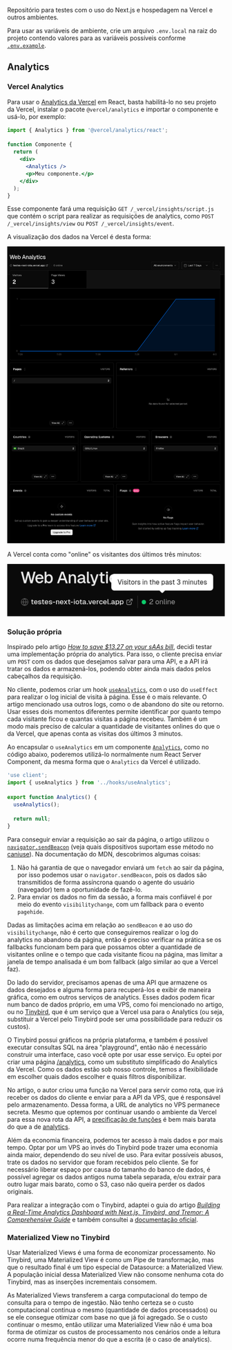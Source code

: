 Repositório para testes com o uso do Next.js e hospedagem na Vercel e outros ambientes.

Para usar as variáveis de ambiente, crie um arquivo `.env.local` na raiz do projeto contendo valores para as variáveis possíveis conforme [`.env.example`](.env.example).

## Analytics

### Vercel Analytics

Para usar o [Analytics da Vercel](https://vercel.com/docs/analytics) em React, basta habilitá-lo no seu projeto da Vercel, instalar o pacote `@vercel/analytics` e importar o componente e usá-lo, por exemplo:

```jsx
import { Analytics } from '@vercel/analytics/react';

function Componente {
  return (
    <div>
      <Analytics />
      <p>Meu componente.</p>
    </div>
  );
}
```

Esse componente fará uma requisição `GET /_vercel/insights/script.js` que contém o script para realizar as requisições de analytics, como `POST /_vercel/insights/view` ou `POST /_vercel/insights/event`.

A visualização dos dados na Vercel é desta forma:

![Gráfico para quantidade de visitantes únicos por dia e para visualizações de páginas por dia. Tabelas para as páginas visitadas, referrers, países, sistemas operacionais, navegadores, eventos e flags.](./public/vercel-analytics.png)

A Vercel conta como "online" os visitantes dos últimos três minutos:

![Tooltip "Visitors in the past 3 minutes"](./public/vercel-online-count.png)

### Solução própria

Inspirado pelo artigo [_How to save $13.27 on your sAAs bill_](https://dgerrells.com/blog/how-to-save-13-27-on-your-saas-bill), decidi testar uma implementação própria do analytics. Para isso, o cliente precisa enviar um `POST` com os dados que desejamos salvar para uma API, e a API irá tratar os dados e armazená-los, podendo obter ainda mais dados pelos cabeçalhos da requisição.

No cliente, podemos criar um hook [`useAnalytics`](./app/hooks/useAnalytics.tsx), com o uso do `useEffect` para realizar o log inicial de visita à página. Esse é o mais relevante. O artigo mencionado usa outros logs, como o de abandono do site ou retorno. Usar esses dois momentos diferentes permite identificar por quanto tempo cada visitante ficou e quantas visitas a página recebeu. Também é um modo mais preciso de calcular a quantidade de visitantes onlines do que o da Vercel, que apenas conta as visitas dos últimos 3 minutos.

Ao encapsular o `useAnalytics` em um componente [`Analytics`](./app/components/Analytics.tsx), como no código abaixo, poderemos utilizá-lo normalmente num React Server Component, da mesma forma que o `Analytics` da Vercel é utilizado.

```jsx
'use client';
import { useAnalytics } from '../hooks/useAnalytics';

export function Analytics() {
  useAnalytics();

  return null;
}
```

Para conseguir enviar a requisição ao sair da página, o artigo utilizou o [`navigator.sendBeacon`](https://developer.mozilla.org/en-US/docs/Web/API/Navigator/sendBeacon) (veja quais dispositivos suportam esse método no [caniuse](https://developer.mozilla.org/en-US/docs/Web/API/Navigator/sendBeacon)). Na documentação do MDN, descobrimos algumas coisas:

1. Não há garantia de que o navegador enviará um `fetch` ao sair da página, por isso podemos usar o `navigator.sendBeacon`, pois os dados são transmitidos de forma assíncrona quando o agente do usuário (navegador) tem a oportunidade de fazê-lo.
2. Para enviar os dados no fim da sessão, a forma mais confiável é por meio do evento `visibilitychange`, com um fallback para o evento `pagehide`.

Dadas as limitações acima em relação ao `sendBeacon` e ao uso do `visibilitychange`, não é certo que conseguiremos realizar o log do analytics no abandono da página, então é preciso verificar na prática se os fallbacks funcionam bem para que possamos obter a quantidade de visitantes online e o tempo que cada visitante ficou na página, mas limitar a janela de tempo analisada é um bom fallback (algo similar ao que a Vercel faz).

Do lado do servidor, precisamos apenas de uma API que armazene os dados desejados e alguma forma para recuperá-los e exibir de maneira gráfica, como em outros serviços de analytics. Esses dados podem ficar num banco de dados próprio, em uma VPS, como foi mencionado no artigo, ou no [Tinybird](https://tinybird.co), que é um serviço que a Vercel usa para o Analytics (ou seja, substituir a Vercel pelo Tinybird pode ser uma possibilidade para reduzir os custos).

O Tinybird possui gráficos na própria plataforma, e também é possível executar consultas SQL na área "playground", então não é necessário construir uma interface, caso você opte por usar esse serviço. Eu optei por criar uma página [/analytics](./app/analytics/page.tsx), como um substituto simplificado do Analytics da Vercel. Como os dados estão sob nosso controle, temos a flexibilidade em escolher quais dados escolher e quais filtros disponibilizar.

No artigo, o autor criou uma função na Vercel para servir como rota, que irá receber os dados do cliente e enviar para a API da VPS, que é responsável pelo armazenamento. Dessa forma, a URL de analytics no VPS permanece secreta. Mesmo que optemos por continuar usando o ambiente da Vercel para essa nova rota da API, a [precificação de funções](https://vercel.com/docs/functions/usage-and-pricing) é bem mais barata do que a de [analytics](https://vercel.com/docs/analytics/limits-and-pricing).

Além da economia financeira, podemos ter acesso à mais dados e por mais tempo. Optar por um VPS ao invés do Tinybird pode trazer uma economia ainda maior, dependendo do seu nível de uso. Para evitar possíveis abusos, trate os dados no servidor que foram recebidos pelo cliente. Se for necessário liberar espaço por causa do tamanho do banco de dados, é possível agregar os dados antigos numa tabela separada, e/ou extrair para outro lugar mais barato, como o S3, caso não queira perder os dados originais.

Para realizar a integração com o Tinybird, adaptei o guia do artigo [_Building a Real-Time Analytics Dashboard with Next.js, Tinybird, and Tremor: A Comprehensive Guide_](https://dev.to/mfts/building-a-real-time-analytics-dashboard-with-nextjs-tinybird-and-tremor-a-comprehensive-guide-15k0) e também consultei a [documentação oficial](https://www.tinybird.co/docs/).

### Materialized View no Tinybird

Usar Materialized Views é uma forma de economizar processamento. No Tinybird, uma Materialized View é como um Pipe de transformação, mas que o resultado final é um tipo especial de Datasource: a Materialized View. A população inicial dessa Materialized View não consome nenhuma cota do Tinybird, mas as inserções incrementais consomem.

As Materialized Views transferem a carga computacional do tempo de consulta para o tempo de ingestão. Não tenho certeza se o custo computacional continua o mesmo (quantidade de dados processados) ou se ele consegue otimizar com base no que já foi agregado. Se o custo continuar o mesmo, então utilizar uma Materialized View não é uma boa forma de otimizar os custos de processamento nos cenários onde a leitura ocorre numa frequência menor do que a escrita (é o caso de analytics).
